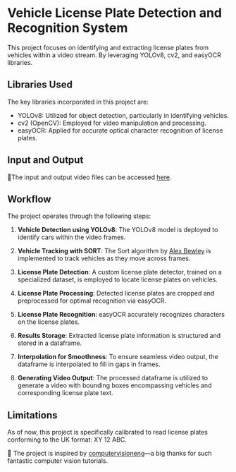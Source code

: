 # Vehicle License Plate Detection and Recognition System

This project focuses on identifying and extracting license plates from vehicles within a video stream. By leveraging YOLOv8, cv2, and easyOCR libraries.

## Libraries Used
The key libraries incorporated in this project are:
- YOLOv8: Utilized for object detection, particularly in identifying vehicles.
- cv2 (OpenCV): Employed for video manipulation and processing.
- easyOCR: Applied for accurate optical character recognition of license plates.

## Input and Output
🔗The input and output video files can be accessed [here](https://drive.google.com/drive/folders/1D8fKekW4e9xiA7sTP1nNq6igJivNePAn).

## Workflow
The project operates through the following steps:

1. **Vehicle Detection using YOLOv8**: The YOLOv8 model is deployed to identify cars within the video frames.

2. **Vehicle Tracking with SORT**: The Sort algorithm by [Alex Bewley](https://github.com/abewley/sort) is implemented to track vehicles as they move across frames.

3. **License Plate Detection**: A custom license plate detector, trained on a specialized dataset, is employed to locate license plates on vehicles.

4. **License Plate Processing**: Detected license plates are cropped and preprocessed for optimal recognition via easyOCR.

5. **License Plate Recognition**: easyOCR accurately recognizes characters on the license plates.

6. **Results Storage**: Extracted license plate information is structured and stored in a dataframe.

7. **Interpolation for Smoothness**: To ensure seamless video output, the dataframe is interpolated to fill in gaps in frames.

8. **Generating Video Output**: The processed dataframe is utilized to generate a video with bounding boxes encompassing vehicles and corresponding license plate text.

## Limitations
As of now, this project is specifically calibrated to read license plates conforming to the UK format: XY 12 ABC.

👏 The project is inspired by [computervisioneng](https://github.com/computervisioneng)—a big thanks for such fantastic computer vision tutorials.

